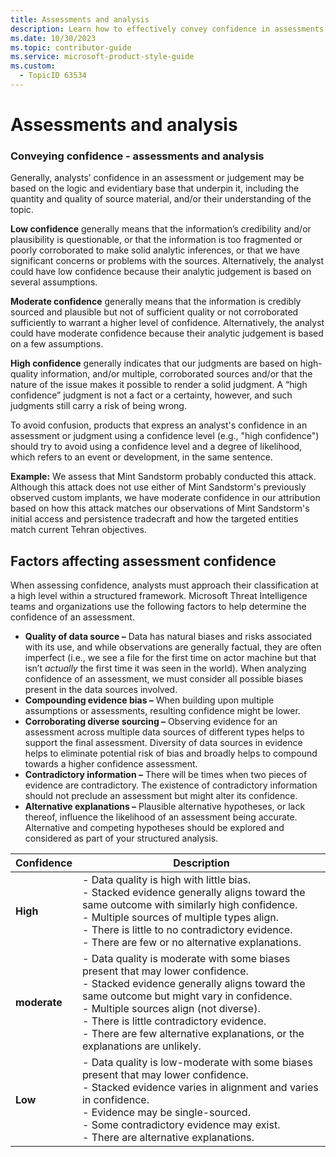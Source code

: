 ```yaml
---
title: Assessments and analysis
description: Learn how to effectively convey confidence in assessments and analysis by understanding the factors that influence confidence levels. Explore how data quality, evidence bias, and alternative explanations impact the classification of confidence as high, moderate, or low.
ms.date: 10/30/2023
ms.topic: contributor-guide
ms.service: microsoft-product-style-guide
ms.custom:
  - TopicID 63534
---
```



# Assessments and analysis

### Conveying confidence - assessments and analysis

Generally, analysts’ confidence in an assessment or judgement may be based on the logic and evidentiary base that underpin it, including the quantity and quality of source material, and/or their understanding of the topic.

**Low confidence** generally means that the information’s credibility and/or plausibility is questionable, or that the information is too fragmented or poorly corroborated to make solid analytic inferences, or that we have significant concerns or problems with the sources. Alternatively, the analyst could have low confidence because their analytic judgement is based on several assumptions.

**Moderate confidence** generally means that the information is credibly sourced and plausible but not of sufficient quality or not corroborated sufficiently to warrant a higher level of confidence. Alternatively, the analyst could have moderate confidence because their analytic judgement is based on a few assumptions.

**High confidence** generally indicates that our judgments are based on high-quality information, and/or multiple, corroborated sources and/or that the nature of the issue makes it possible to render a solid judgment. A “high confidence” judgment is not a fact or a certainty, however, and such judgments still carry a risk of being wrong.

To avoid confusion, products that express an analyst's confidence in an assessment or judgment using a confidence level (e.g., "high confidence") should try to avoid using a confidence level and a degree of likelihood, which refers to an event or development, in the same sentence.

**Example:** We assess that Mint Sandstorm probably conducted this attack. Although this attack does not use either of Mint Sandstorm's previously observed custom implants, we have moderate confidence in our attribution based on how this attack matches our observations of Mint Sandstorm's initial access and persistence tradecraft and how the targeted entities match current Tehran objectives.

## Factors affecting assessment confidence

When assessing confidence, analysts must approach their classification at a high level within a structured framework. Microsoft Threat Intelligence teams and organizations use the following factors to help determine the confidence of an assessment.

- **Quality of data source –** Data has natural biases and risks associated with its use, and while observations are generally factual, they are often imperfect (i.e., we see a file for the first time on actor machine but that isn’t *actually* the first time it was seen in the world). When analyzing confidence of an assessment, we must consider all possible biases present in the data sources involved.
- **Compounding evidence bias –** When building upon multiple assumptions or assessments, resulting confidence might be lower.
- **Corroborating diverse sourcing –** Observing evidence for an assessment across multiple data sources of different types helps to support the final assessment. Diversity of data sources in evidence helps to eliminate potential risk of bias and broadly helps to compound towards a higher confidence assessment.
- **Contradictory information –** There will be times when two pieces of evidence are contradictory. The existence of contradictory information should not preclude an assessment but might alter its confidence.
- **Alternative explanations –** Plausible alternative hypotheses, or lack thereof, influence the likelihood of an assessment being accurate. Alternative and competing hypotheses should be explored and considered as part of your structured analysis.

| Confidence | Description |
|------------|-------------|
| **High**   | - Data quality is high with little bias. <br> - Stacked evidence generally aligns toward the same outcome with similarly high confidence. <br> - Multiple sources of multiple types align. <br> - There is little to no contradictory evidence. <br> - There are few or no alternative explanations. |
| **moderate** | - Data quality is moderate with some biases present that may lower confidence. <br> - Stacked evidence generally aligns toward the same outcome but might vary in confidence. <br> - Multiple sources align (not diverse). <br> - There is little contradictory evidence. <br> - There are few alternative explanations, or the explanations are unlikely. |
| **Low**    | - Data quality is low-moderate with some biases present that may lower confidence. <br> - Stacked evidence varies in alignment and varies in confidence. <br> - Evidence may be single-sourced. <br> - Some contradictory evidence may exist. <br> - There are alternative explanations. |